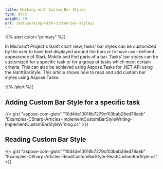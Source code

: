 ```yaml
---
title: Working with Custom Bar Styles
type: docs
weight: 20
url: /net/working-with-custom-bar-styles/
---
```


{{% alert color="primary" %}} 

In Microsoft Project's Gantt chart view, tasks' bar styles can be customized by the user to have text displayed around the bars or to have user-defined appearance of Start, Middle and End parts of a bar. Tasks' bar styles can be customized for a specific task or for a group of tasks which meet certain criteria. This can also be achieved using Aspose.Tasks for .NET API using the GanttBarStyle. This article shows how to read and add custom bar styles using Aspose.Tasks.

{{% /alert %}} 
## **Adding Custom Bar Style for a specific task**


{{< gist "aspose-com-gists" "10d4de13018b7279cf03bab28ed78aeb" "Examples-CSharp-Articles-ImplementCustomBarStyleWriting-ImplementCustomBarStyleWriting.cs" >}}
## **Reading Custom Bar Style**


{{< gist "aspose-com-gists" "10d4de13018b7279cf03bab28ed78aeb" "Examples-CSharp-Articles-ReadCustomBarStyle-ReadCustomBarStyle.cs" >}}
